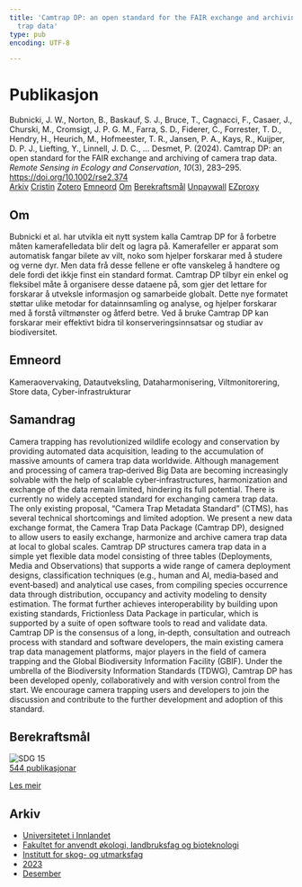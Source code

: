 ```yaml
---
title: 'Camtrap DP: an open standard for the FAIR exchange and archiving of camera
  trap data'
type: pub
encoding: UTF-8

---
```

<h1>Publikasjon</h1>
<article id="csl-bib-container-W84IAP84" class="csl-bib-container">
  <div class="csl-bib-body"> <div class="csl-entry">Bubnicki, J. W., Norton, B., Baskauf, S. J., Bruce, T., Cagnacci, F., Casaer, J., Churski, M., Cromsigt, J. P. G. M., Farra, S. D., Fiderer, C., Forrester, T. D., Hendry, H., Heurich, M., Hofmeester, T. R., Jansen, P. A., Kays, R., Kuijper, D. P. J., Liefting, Y., Linnell, J. D. C., … Desmet, P. (2024). Camtrap DP: an open standard for the FAIR exchange and archiving of camera trap data. <i>Remote Sensing in Ecology and Conservation</i>, <i>10</i>(3), 283–295. <a href="https://doi.org/10.1002/rse2.374">https://doi.org/10.1002/rse2.374</a></div> </div>
  <div class="csl-bib-buttons">
    <a href="#taxonomy-article-W84IAP84" alt="archive" class="csl-bib-button">Arkiv</a>
    <a href="https://app.cristin.no/results/show.jsf?id=2211969" alt="Cristin" class="csl-bib-button">Cristin</a>
    <a href="http://zotero.org/groups/5881554/items/W84IAP84" alt="Zotero" class="csl-bib-button">Zotero</a>
    <a href="#keywords-article-W84IAP84" alt="keywords" class="csl-bib-button">Emneord</a>
    <a href="#about-article-W84IAP84" alt="about_pub" class="csl-bib-button">Om</a>
    <a href="#sdg-article-W84IAP84" alt="sdg" class="csl-bib-button">Berekraftsmål</a>
    <a href="https://onlinelibrary.wiley.com/doi/pdfdirect/10.1002/rse2.374" alt="Unpaywall" class="csl-bib-button">Unpaywall</a>
    <a href="https://onlinelibrary.wiley.com/doi/pdfdirect/10.1002/rse2.374" alt="EZproxy" class="csl-bib-button">EZproxy</a>
  </div>
  <div id="csl-bib-meta-container-W84IAP84"></div>
</article>
<div id="csl-bib-meta-W84IAP84" class="csl-bib-meta">
  <article id="about-article-W84IAP84" class="about_pub-article">
    <h1>Om</h1>
    Bubnicki et al. har utvikla eit nytt system kalla Camtrap DP for å forbetre måten kamerafelledata blir delt og lagra på. Kamerafeller er apparat som automatisk fangar bilete av vilt, noko som hjelper forskarar med å studere og verne dyr. Men data frå desse fellene er ofte vanskeleg å handtere og dele fordi det ikkje finst ein standard format. Camtrap DP tilbyr ein enkel og fleksibel måte å organisere desse dataene på, som gjer det lettare for forskarar å utveksle informasjon og samarbeide globalt. Dette nye formatet støttar ulike metodar for datainnsamling og analyse, og hjelper forskarar med å forstå viltmønster og åtferd betre. Ved å bruke Camtrap DP kan forskarar meir effektivt bidra til konserveringsinnsatsar og studiar av biodiversitet.
  </article>
  <article id="keywords-article-W84IAP84" class="keywords-article">
    <h1>Emneord</h1>
    Kameraovervaking, Datautveksling, Dataharmonisering, Viltmonitorering, Store data, Cyber-infrastrukturar
  </article>
  <article id="abstract-article-W84IAP84" class="abstract-article">
    <h1>Samandrag</h1>
    Camera trapping has revolutionized wildlife ecology and conservation by providing automated data acquisition, leading to the accumulation of massive amounts of camera trap data worldwide. Although management and processing of camera trap‐derived Big Data are becoming increasingly solvable with the help of scalable cyber‐infrastructures, harmonization and exchange of the data remain limited, hindering its full potential. There is currently no widely accepted standard for exchanging camera trap data. The only existing proposal, “Camera Trap Metadata Standard” (CTMS), has several technical shortcomings and limited adoption. We present a new data exchange format, the Camera Trap Data Package (Camtrap DP), designed to allow users to easily exchange, harmonize and archive camera trap data at local to global scales. Camtrap DP structures camera trap data in a simple yet flexible data model consisting of three tables (Deployments, Media and Observations) that supports a wide range of camera deployment designs, classification techniques (e.g., human and AI, media‐based and event‐based) and analytical use cases, from compiling species occurrence data through distribution, occupancy and activity modeling to density estimation. The format further achieves interoperability by building upon existing standards, Frictionless Data Package in particular, which is supported by a suite of open software tools to read and validate data. Camtrap DP is the consensus of a long, in‐depth, consultation and outreach process with standard and software developers, the main existing camera trap data management platforms, major players in the field of camera trapping and the Global Biodiversity Information Facility (GBIF). Under the umbrella of the Biodiversity Information Standards (TDWG), Camtrap DP has been developed openly, collaboratively and with version control from the start. We encourage camera trapping users and developers to join the discussion and contribute to the further development and adoption of this standard.
  </article>
  <article id="sdg-article-W84IAP84" class="sdg-article">
    <h1>Berekraftsmål</h1>
    <div class="sdg-container"><div id="sdg15" class="sdg">
        <img src="{{< params subfolder >}}images/sdg/sdg15_nn.png" class="image" alt="SDG 15">
        <div class="sdg-overlay">
          <a href="{{< params subfolder >}}nn/archive/?sdg=15#archive" class="sdg-publication-count"><span>544</span> publikasjonar</a>
          <p><a href="https://fn.no/om-fn/fns-baerekraftsmaal/livet-paa-land?lang=nno-NO" class="sdg-read-more">Les meir</a></p>
        </div>
      </div></div>
  </article>
  <article id="taxonomy-article-W84IAP84" class="taxonomy-article">
    <h1>Arkiv</h1>
    <ul>
      <li><a href="{{< params subfolder >}}nn/archive/?key=3DCRN523">Universitetet i Innlandet</a></li>
      <li><a href="{{< params subfolder >}}nn/archive/?key=T77LXH6D">Fakultet for anvendt økologi, landbruksfag og bioteknologi</a></li>
      <li><a href="{{< params subfolder >}}nn/archive/?key=7TRARPE3">Institutt for skog- og utmarksfag</a></li>
      <li><a href="{{< params subfolder >}}nn/archive/?key=WXLLSUEU">2023</a></li>
      <li><a href="{{< params subfolder >}}nn/archive/?key=RPK3CPQG">Desember</a></li>
    </ul>
  </article>
</div>
